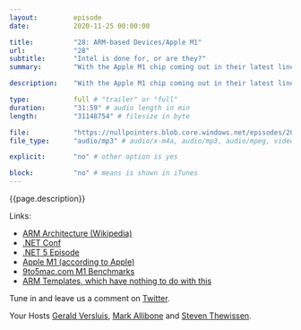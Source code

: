 ```yaml
---
layout:         episode
date: 			2020-11-25 00:00:00

title: 			"28: ARM-based Devices/Apple M1"
url:            "28"
subtitle: 		"Intel is done for, or are they?"
summary: 		"With the Apple M1 chip coming out in their latest line of Macs, all focus is back on ARM. This non-compatible competitor of Intel is blowing everyone away with power efficiency as well as speed. Could this be the final blow for Intel? And are we getting some new hardware ourselves anytime soon?"

description: 	"With the Apple M1 chip coming out in their latest line of Macs, all focus is back on ARM. This non-compatible competitor of Intel is blowing everyone away with power efficiency as well as speed. Could this be the final blow for Intel? And are we getting some new hardware ourselves anytime soon?"

type:			full # "trailer" or "full"
duration: 		"31:59" # audio length in min
length: 		"31148754" # filesize in byte

file: 			"https://nullpointers.blob.core.windows.net/episodes/20201125_ARM.mp3"
file_type: 		"audio/mp3" # audio/x-m4a, audio/mp3, audio/mpeg, video/quicktime, video/mp4, video/x-m4v, application/pdf, and document/x-epub

explicit: 		"no" # other option is yes

block: 			"no" # means is shown in iTunes
---
```


{{page.description}}

Links:
- [ARM Architecture (Wikipedia)](https://en.wikipedia.org/wiki/ARM_architecture)
- [.NET Conf](https://www.dotnetconf.net/)
- [.NET 5 Episode](https://nullpointers.io/dotnet50/)
- [Apple M1 (according to Apple)](https://www.apple.com/mac/m1/)
- [9to5mac.com M1 Benchmarks](https://9to5mac.com/2020/11/17/apple-m1-benchmarks-translate-real-world-performance/)
- [ARM Templates, which have nothing to do with this](https://docs.microsoft.com/azure/azure-resource-manager/templates/)

Tune in and leave us a comment on [Twitter](https://twitter.com/nullpointersio).

Your Hosts [Gerald Versluis](https://twitter.com/jfversluis), [Mark Allibone](https://twitter.com/mallibone) and [Steven Thewissen](https://twitter.com/devnl).
